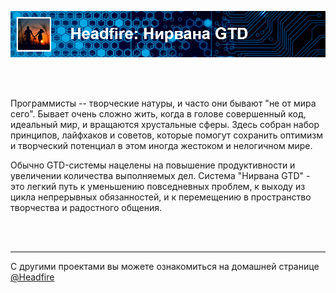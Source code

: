 ![Nirvana GTD](assets/header_nirvana.png)

<br>
<br>

Программисты -- творческие натуры, и часто они бывают "не от мира сего". Бывает очень сложно жить,
когда в голове совершенный код, идеальный мир, и вращаются хрустальные сферы. 
Здесь собран набор принципов, лайфхаков и советов, которые помогут сохранить оптимизм и 
творческий потенциал в этом иногда жестоком и нелогичном мире.

Обычно GTD-системы нацелены на повышение продуктивности и увеличении количества выполняемых дел.
Система "Нирвана GTD" - это легкий путь к уменьшению повседневных проблем, к выходу из цикла непрерывных обязанностей,
и к перемещению в пространство творчества и радостного общения.

<br>
<br>

---

C другими проектами вы можете ознакомиться на домашней странице [@Headfire](/home)
